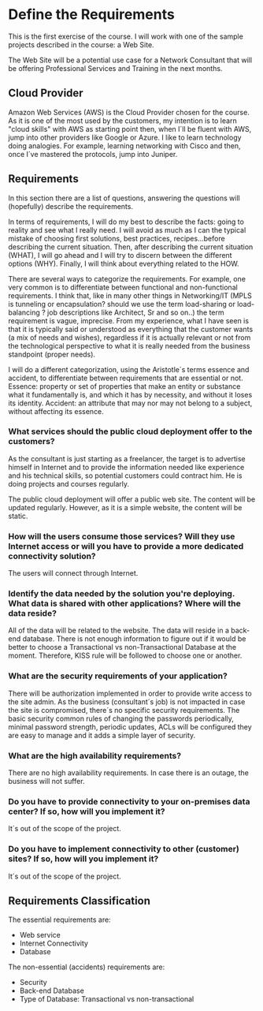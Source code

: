 # Define the Requirements

This is the first exercise of the course. I will work with one of the sample projects described in the course: a Web Site. 

The Web Site will be a potential use case for a Network Consultant that will be offering Professional Services and Training in the next months.

## Cloud Provider

Amazon Web Services (AWS) is the Cloud Provider chosen for the course. As it is one of the most used by the customers, my intention is to learn "cloud skills" with AWS as starting point then, when I´ll be fluent with AWS, jump into other providers like Google or Azure. I like to learn technology doing analogies. For example, learning networking with Cisco and then, once I´ve mastered the protocols, jump into Juniper. 

## Requirements

In this section there are a list of questions, answering the questions will (hopefully) describe the requirements.

In terms of requirements, I will do my best to describe the facts: going to reality and see what I really need. I will avoid as much as I can the typical mistake of choosing first solutions, best practices, recipes...before describing the current situation. Then, after describing the current situation (WHAT), I will go ahead and I will try to discern between the different options (WHY). Finally, I will think about everything related to the HOW.

There are several ways to categorize the requirements. For example, one very common is to differentiate between functional and non-functional requirements. I think that, like in many other things in Networking/IT (MPLS is tunneling or encapsulation? should we use the term load-sharing or load-balancing ? job descriptions like Architect, Sr and so on..) the term requirement is vague, imprecise. From my experience, what I have seen is that it is typically said or understood as everything that the customer wants (a mix of needs and wishes), regardless if it is actually relevant or not from the technological perspective to what it is really needed from the business standpoint (proper needs). 

I will do a different categorization, using the Aristotle´s terms essence and accident, to differentiate between requirements that are essential or not.
Essence: property or set of properties that make an entity or substance what it fundamentally is, and which it has by necessity, and without it loses its identity.
Accident: an attribute that may nor may not belong to a subject, without affecting its essence.

### What services should the public cloud deployment offer to the customers?

As the consultant is just starting as a freelancer, the target is to advertise himself in Internet and to provide the information needed like experience and his technical skills, so potential customers could contract him. He is doing projects and courses regularly.

The public cloud deployment will offer a public web site.
The content will be updated regularly. However, as it is a simple website, the content will be static.

### How will the users consume those services? Will they use Internet access or will you have to provide a more dedicated connectivity solution?

The users will connect through Internet.

### Identify the data needed by the solution you're deploying. What data is shared with other applications? Where will the data reside?

All of the data will be related to the website.
The data will reside in a back-end database. There is not enough information to figure out if it would be better to choose a Transactional
vs non-Transactional Database at the moment. Therefore, KISS rule will be followed to choose one or another.

### What are the security requirements of your application?

There will be authorization implemented in order to provide write access to the site admin.
As the business (consultant´s job) is not impacted in case the site is compromised, there´s no specific security requirements. 
The basic security common rules of changing the passwords periodically, minimal password strength, periodic updates, ACLs will be configured they are easy to manage and it adds a simple layer of security.   

### What are the high availability requirements?

There are no high availability requirements. In case there is an outage, the business will not suffer.

### Do you have to provide connectivity to your on-premises data center? If so, how will you implement it?

It´s out of the scope of the project.

### Do you have to implement connectivity to other (customer) sites? If so, how will you implement it?

It´s out of the scope of the project.

## Requirements Classification

The essential requirements are:

* Web service
* Internet Connectivity
* Database

The non-essential (accidents) requirements are:

* Security
* Back-end Database
* Type of Database: Transactional vs non-transactional




    
    
    
    
    
  
    
